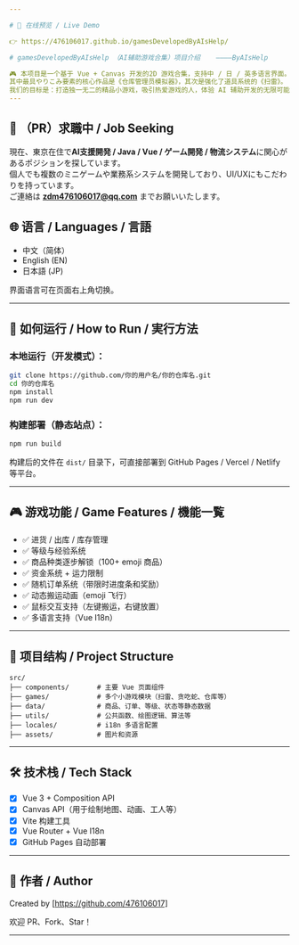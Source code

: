 ```yaml
---

# 🔗 在线预览 / Live Demo

👉 https://476106017.github.io/gamesDevelopedByAIsHelp/

# gamesDevelopedByAIsHelp （AI辅助游戏合集）项目介绍    ————ByAIsHelp

🎮 本项目是一个基于 Vue + Canvas 开发的2D 游戏合集，支持中 / 日 / 英多语言界面。
其中最具やりこみ要素的核心作品是《仓库管理员模拟器》，其次是强化了道具系统的《扫雷》。
我们的目标是：打造独一无二的精品小游戏，吸引热爱游戏的人，体验 AI 辅助开发的无限可能与乐趣。
---
```


## 📌 （PR）求職中 / Job Seeking

現在、東京在住で**AI支援開発 / Java / Vue / ゲーム開発 / 物流システム**に関心があるポジションを探しています。  
個人でも複数のミニゲームや業務系システムを開発しており、UI/UXにもこだわりを持っています。  
ご連絡は **zdm476106017@qq.com** までお願いいたします。

## 🌐 语言 / Languages / 言語

- 中文（简体）
- English (EN)
- 日本語 (JP)

界面语言可在页面右上角切换。

---

## 🚀 如何运行 / How to Run / 実行方法

### 本地运行（开发模式）：

```bash
git clone https://github.com/你的用户名/你的仓库名.git
cd 你的仓库名
npm install
npm run dev
```

### 构建部署（静态站点）：

```bash
npm run build
```

构建后的文件在 `dist/` 目录下，可直接部署到 GitHub Pages / Vercel / Netlify 等平台。

---

## 🎮 游戏功能 / Game Features / 機能一覧

- ✅ 进货 / 出库 / 库存管理
- ✅ 等级与经验系统
- ✅ 商品种类逐步解锁（100+ emoji 商品）
- ✅ 资金系统 + 运力限制
- ✅ 随机订单系统（带限时进度条和奖励）
- ✅ 动态搬运动画（emoji 飞行）
- ✅ 鼠标交互支持（左键搬运，右键放置）
- ✅ 多语言支持（Vue I18n）

---

## 📂 项目结构 / Project Structure

```
src/
├── components/       # 主要 Vue 页面组件
├── games/            # 多个小游戏模块（扫雷、贪吃蛇、仓库等）
├── data/             # 商品、订单、等级、状态等静态数据
├── utils/            # 公共函数、绘图逻辑、算法等
├── locales/          # i18n 多语言配置
├── assets/           # 图片和资源
```

---

## 🛠 技术栈 / Tech Stack

- [x] Vue 3 + Composition API
- [x] Canvas API（用于绘制地图、动画、工人等）
- [x] Vite 构建工具
- [x] Vue Router + Vue I18n
- [x] GitHub Pages 自动部署

---

## 🙌 作者 / Author

Created by [https://github.com/476106017]

欢迎 PR、Fork、Star！

---